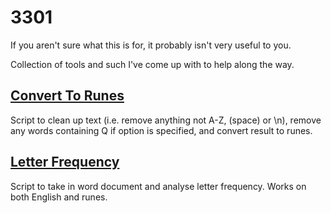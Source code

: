 # 3301

If you aren't sure what this is for, it probably isn't very useful to you.

Collection of tools and such I've come up with to help along the way.

## [Convert To Runes](Convert%20To%20Runes)

Script to clean up text (i.e. remove anything not A-Z, (space) or \n), remove any words containing Q if option is specified, and convert result to runes.

## [Letter Frequency](Letter%20Frequency)

Script to take in word document and analyse letter frequency.  Works on both English and runes.
